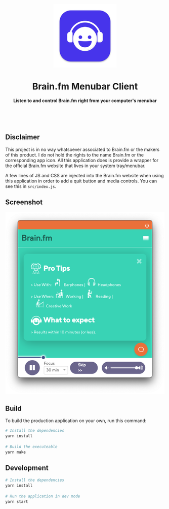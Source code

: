 <div align="center">
	<a href="https://github.com/noahflk/brainfm-menubar-client">
		<img src="assets/icon.png" width="200" height="200">
	</a>
	<h1>Brain.fm Menubar Client</h1>
	<p>
		<b>Listen to and control Brain.fm right from your computer's menubar</b>
	</p>
	<br>
	<br>
	<br>
</div>

## Disclaimer

This project is in no way whatsoever associated to Brain.fm or the makers of this product. I do not hold the rights to the name Brain.fm or the corresponding app icon. All this application does is provide a wrapper for the official Brain.fm website that lives in your system tray/menubar.

A few lines of JS and CSS are injected into the Brain.fm website when using this application in order to add a quit button and media controls. You can see this in `src/index.js`.

## Screenshot

![AtomScreenshot](assets/screenshot.png)

## Build

To build the production application on your own, run this command:

```bash
# Install the dependencies
yarn install

# Build the executeable
yarn make
```

## Development

```bash
# Install the dependencies
yarn install

# Run the application in dev mode
yarn start
```
